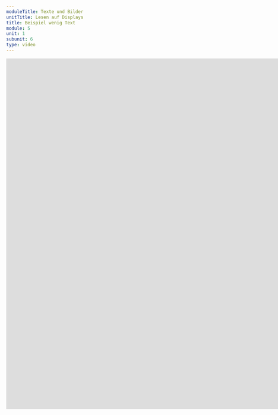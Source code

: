 ```yaml
---
moduleTitle: Texte und Bilder
unitTitle: Lesen auf Displays
title: Beispiel wenig Text
module: 5
unit: 1
subunit: 6
type: video
---
```


<iframe width="1922" height="945" src="https://www.youtube.com/embed/VWr98FSC9iE?autoplay=1" frameborder="0" allow="accelerometer; autoplay; encrypted-media; gyroscope; picture-in-picture" allowfullscreen></iframe>
